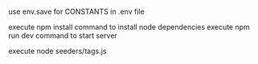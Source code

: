 use env.save for CONSTANTS in .env file

execute npm install command to install node dependencies
execute npm run dev command to start server

execute node seeders/tags.js